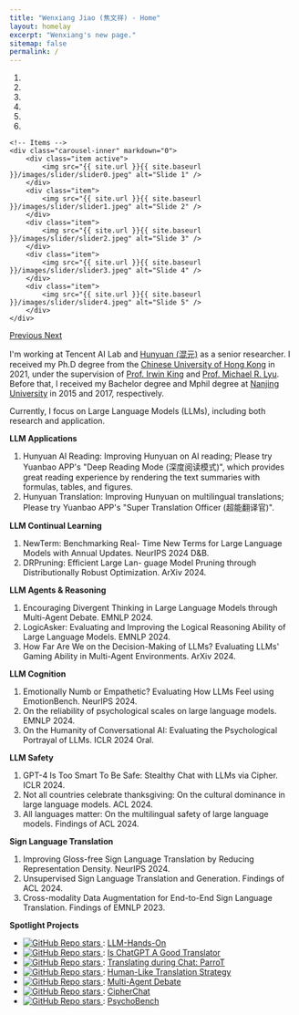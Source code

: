 ```yaml
---
title: "Wenxiang Jiao (焦文祥) - Home"
layout: homelay
excerpt: "Wenxiang's new page."
sitemap: false
permalink: /
---
```


<div markdown="0" id="carousel" class="carousel slide" data-ride="carousel" data-interval="4000" data-pause="hover" >
    <!-- Menu -->
    <ol class="carousel-indicators">
        <li data-target="#carousel" data-slide-to="0" class="active"></li>
        <li data-target="#carousel" data-slide-to="1"></li>
        <li data-target="#carousel" data-slide-to="2"></li>
        <li data-target="#carousel" data-slide-to="3"></li>
        <li data-target="#carousel" data-slide-to="4"></li>
        <li data-target="#carousel" data-slide-to="5"></li>
    </ol>

    <!-- Items -->
    <div class="carousel-inner" markdown="0">
        <div class="item active">
            <img src="{{ site.url }}{{ site.baseurl }}/images/slider/slider0.jpeg" alt="Slide 1" />
        </div>
        <div class="item">
            <img src="{{ site.url }}{{ site.baseurl }}/images/slider/slider1.jpeg" alt="Slide 2" />
        </div>
        <div class="item">
            <img src="{{ site.url }}{{ site.baseurl }}/images/slider/slider2.jpeg" alt="Slide 3" />
        </div>
        <div class="item">
            <img src="{{ site.url }}{{ site.baseurl }}/images/slider/slider3.jpeg" alt="Slide 4" />
        </div>
        <div class="item">
            <img src="{{ site.url }}{{ site.baseurl }}/images/slider/slider4.jpeg" alt="Slide 5" />
        </div>
    </div>
  <a class="left carousel-control" href="#carousel" role="button" data-slide="prev">
    <span class="glyphicon glyphicon-chevron-left" aria-hidden="true"></span>
    <span class="sr-only">Previous</span>
  </a>
  <a class="right carousel-control" href="#carousel" role="button" data-slide="next">
    <span class="glyphicon glyphicon-chevron-right" aria-hidden="true"></span>
    <span class="sr-only">Next</span>
  </a>
</div>

I'm working at Tencent AI Lab and [Hunyuan (混元)](https://hunyuan.tencent.com/) as a senior researcher.
I received my Ph.D degree from the [Chinese University of Hong Kong](https://www.cuhk.edu.hk/chinese/index.html) in 2021, under the supervision of [Prof. Irwin King](https://www.cse.cuhk.edu.hk/irwin.king/home) and [Prof. Michael R. Lyu](https://www.cse.cuhk.edu.hk/lyu/). Before that, I received my Bachelor degree and Mphil degree at [Nanjing University](https://www.nju.edu.cn) in 2015 and 2017, respectively.

Currently, I focus on Large Language Models (LLMs), including both research and application.

**LLM Applications**
1. Hunyuan AI Reading: Improving Hunyuan on AI reading; Please try Yuanbao APP's "Deep Reading Mode (深度阅读模式)", which provides great reading experience by rendering the text summaries with formulas, tables, and figures.
2. Hunyuan Translation: Improving Hunyuan on multilingual translations; Please try Yuanbao APP's "Super Translation Officer (超能翻译官)".

**LLM Continual Learning**
1. NewTerm: Benchmarking Real- Time New Terms for Large Language Models with Annual Updates. NeurIPS 2024 D&B.
2. DRPruning: Efficient Large Lan- guage Model Pruning through Distributionally Robust Optimization. ArXiv 2024.

**LLM Agents & Reasoning**
1. Encouraging Divergent Thinking in Large Language Models through Multi-Agent Debate. EMNLP 2024.
2. LogicAsker: Evaluating and Improving the Logical Reasoning Ability of Large Language Models. EMNLP 2024.
3. How Far Are We on the Decision-Making of LLMs? Evaluating LLMs' Gaming Ability in Multi-Agent Environments. ArXiv 2024.

**LLM Cognition**
1. Emotionally Numb or Empathetic? Evaluating How LLMs Feel using EmotionBench. NeurIPS 2024.
2. On the reliability of psychological scales on large language models. EMNLP 2024.
3. On the Humanity of Conversational AI: Evaluating the Psychological Portrayal of LLMs. ICLR 2024 Oral.

**LLM Safety**
1. GPT-4 Is Too Smart To Be Safe: Stealthy Chat with LLMs via Cipher. ICLR 2024.
2. Not all countries celebrate thanksgiving: On the cultural dominance in large language models. ACL 2024.
3. All languages matter: On the multilingual safety of large language models. Findings of ACL 2024.

**Sign Language Translation**
1. Improving Gloss-free Sign Language Translation by Reducing Representation Density. NeurIPS 2024.
2. Unsupervised Sign Language Translation and Generation. Findings of ACL 2024.
3. Cross-modality Data Augmentation for End-to-End Sign Language Translation. Findings of EMNLP 2023.

<!--
This is my research group in the [Natural Language Processing Center](https://ai.tencent.com/ailab/nlp/en/index.html) within the [Tencent AI Lab](https://ai.tencent.com/ailab/zh/index).
Our research spans machine translation (MT), multilingual pretraining, and large language models (LLMs). We currently focus on LLMs in several aspects:
1. Evaluating LLMs like ChatGPT/GPT-4/LLaMA/BLOOM on NLP tasks (e.g., MT, GEC)
2. Exploiting LLMs for MT by instruction tuning, alignment, CoT (e.g., ParroT, MAPS)
3. Exploring LLMs for multi-agent collaboration (e.g., MAD, SpyGPT)
4. Evaluating and manipulating LLMs' cognitive behaviors (e.g., Personality, Emotion, Psychology)
5. Testing safety alignment of LLMs (e.g., Culture, Cipher)
6. Evaluation benchmark and framework for LLMs

We regularly exchange ideas and work with our colleagues in the Machine Translation Group. Particularly, we have maintained a long-term and close cooperation with [Zhaopeng Tu](http://zptu.net/), [Xing Wang](http://www.xingwang4nlp.com/), and [Longyue Wang](http://longyuewang.com/). 
-->


**Spotlight Projects**
-  <a href="https://github.com/wxjiao/LLM-Hands-On"> <img alt="GitHub Repo stars" src="https://img.shields.io/github/stars/wxjiao/LLM-Hands-On?label=Github%20Stars&style=social"> </a>: [LLM-Hands-On](https://github.com/wxjiao/LLM-Hands-On)
-  <a href="https://github.com/wxjiao/Is-ChatGPT-A-Good-Translator"> <img alt="GitHub Repo stars" src="https://img.shields.io/github/stars/wxjiao/Is-ChatGPT-A-Good-Translator?label=Github%20Stars&style=social"> </a>: [Is ChatGPT A Good Translator](https://github.com/wxjiao/Is-ChatGPT-A-Good-Translator)
- <a href="https://github.com/wxjiao/ParroT"> <img alt="GitHub Repo stars" src="https://img.shields.io/github/stars/wxjiao/ParroT?label=Github%20Stars&style=social"> </a>: [Translating during Chat: ParroT](https://github.com/wxjiao/ParroT)  
- <a href="https://github.com/zwhe99/MAPS-mt"> <img alt="GitHub Repo stars" src="https://img.shields.io/github/stars/zwhe99/MAPS-mt?label=Github%20Stars&style=social"> </a>: [Human-Like Translation Strategy](https://github.com/zwhe99/MAPS-mt)     
- <a href="https://github.com/Skytliang/Multi-Agents-Debate"> <img alt="GitHub Repo stars" src="https://img.shields.io/github/stars/Skytliang/Multi-Agents-Debate?label=Github%20Stars&style=social"> </a>: [Multi-Agent Debate](https://github.com/Skytliang/Multi-Agents-Debate)       
- <a href="https://github.com/RobustNLP/CipherChat"> <img alt="GitHub Repo stars" src="https://img.shields.io/github/stars/RobustNLP/CipherChat?label=Github%20Stars&style=social"> </a>: [CipherChat](https://github.com/RobustNLP/CipherChat)
- <a href="https://github.com/CUHK-ARISE/PsychoBench"> <img alt="GitHub Repo stars" src="https://img.shields.io/github/stars/CUHK-ARISE/PsychoBench?label=Github%20Stars&style=social"> </a>: [PsychoBench](https://github.com/CUHK-ARISE/PsychoBench)    

